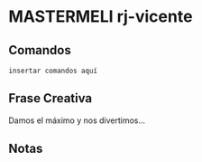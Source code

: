 # MASTERMELI rj-vicente

## Comandos

`insertar comandos aquí`

## Frase Creativa

Damos el máximo y nos divertimos...

## Notas

